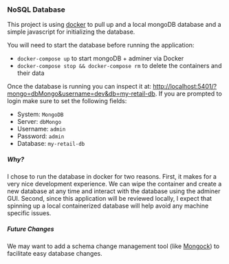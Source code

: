 ### NoSQL Database
This project is using [docker](https://docs.docker.com/install/) to pull up and a local mongoDB database and a simple
 javascript for initializing the database. 

You will need to start the database before running the application:

- `docker-compose up` to start mongoDB + adminer via Docker
- `docker-compose stop && docker-compose rm` to delete the containers and their data

Once the database is running you can inspect it at: 
[http://localhost:5401/?mongo=dbMongo&username=dev&db=my-retail-db](http://localhost:5401/?mongo=dbMongo&username=dev&db=my-retail-db).
If you are prompted to login make sure to set the following fields:
- System: `MongoDB`
- Server: `dbMongo`
- Username: `admin`
- Password: `admin`
- Database: `my-retail-db`

##### Why?
I chose to run the database in docker for two reasons. First, it makes for a very nice development experience.
We can wipe the container and create a new database at any time and interact with the database using the adminer GUI.
Second, since this application will be reviewed locally, I expect that spinning up a local containerized database
will help avoid any machine specific issues. 

##### Future Changes
We may want to add a schema change management tool (like [Mongock](https://github.com/cloudyrock/mongock)) to
 facilitate easy database changes.
